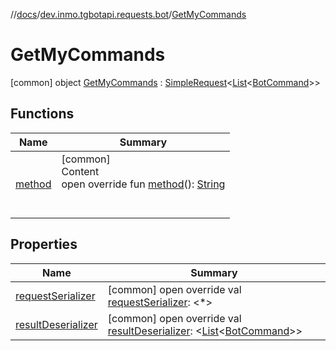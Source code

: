 //[docs](../../../index.md)/[dev.inmo.tgbotapi.requests.bot](../index.md)/[GetMyCommands](index.md)



# GetMyCommands  
 [common] object [GetMyCommands](index.md) : [SimpleRequest](../../dev.inmo.tgbotapi.requests.abstracts/-simple-request/index.md)<[List](https://kotlinlang.org/api/latest/jvm/stdlib/kotlin.collections/-list/index.html)<[BotCommand](../../dev.inmo.tgbotapi.types/-bot-command/index.md)>>    


## Functions  
  
|  Name |  Summary | 
|---|---|
| <a name="dev.inmo.tgbotapi.requests.bot/GetMyCommands/method/#/PointingToDeclaration/"></a>[method](method.md)| <a name="dev.inmo.tgbotapi.requests.bot/GetMyCommands/method/#/PointingToDeclaration/"></a>[common]  <br>Content  <br>open override fun [method](method.md)(): [String](https://kotlinlang.org/api/latest/jvm/stdlib/kotlin/-string/index.html)  <br><br><br>|


## Properties  
  
|  Name |  Summary | 
|---|---|
| <a name="dev.inmo.tgbotapi.requests.bot/GetMyCommands/requestSerializer/#/PointingToDeclaration/"></a>[requestSerializer](request-serializer.md)| <a name="dev.inmo.tgbotapi.requests.bot/GetMyCommands/requestSerializer/#/PointingToDeclaration/"></a> [common] open override val [requestSerializer](request-serializer.md): <*>   <br>|
| <a name="dev.inmo.tgbotapi.requests.bot/GetMyCommands/resultDeserializer/#/PointingToDeclaration/"></a>[resultDeserializer](result-deserializer.md)| <a name="dev.inmo.tgbotapi.requests.bot/GetMyCommands/resultDeserializer/#/PointingToDeclaration/"></a> [common] open override val [resultDeserializer](result-deserializer.md): <[List](https://kotlinlang.org/api/latest/jvm/stdlib/kotlin.collections/-list/index.html)<[BotCommand](../../dev.inmo.tgbotapi.types/-bot-command/index.md)>>   <br>|

